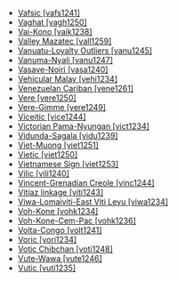 - [Vafsic [vafs1241]](tree/indo1319/clas1257/indo1320/iran1269/cent2317/cent2318/nort3177/tati1243/tati1244/sout3177/vafs1241/md.ini)
- [Vaghat [vagh1250]](tree/atla1278/volt1241/benu1247/benu1248/taro1265/biji1252/vagh1247/vagh1250/md.ini)
- [Vai-Kono [vaik1238]](tree/mand1469/west2780/mand1431/cent2047/mand1432/mand1433/vaik1238/md.ini)
- [Valley Mazatec [vall1259]](tree/otom1299/east2557/popo1292/popo1293/maza1295/vall1259/md.ini)
- [Vanuatu-Loyalty Outliers [vanu1245]](tree/aust1307/mala1545/east2712/ocea1241/cent2060/east2445/poly1242/nucl1485/vanu1245/md.ini)
- [Vanuma-Nyali [vanu1247]](tree/atla1278/volt1241/benu1247/bant1294/sout3152/narr1281/cent2260/nort3376/inne1246/kele1261/kele1263/sopo1239/sole1244/lebo1246/nyal1255/vanu1247/md.ini)
- [Vasave-Noiri [vasa1240]](tree/indo1319/clas1257/indo1320/indo1321/midd1375/cont1248/midl1245/bhil1254/vasa1240/md.ini)
- [Vehicular Malay [vehi1234]](tree/aust1307/mala1545/mala1554/mala1538/nucl1806/vehi1234/md.ini)
- [Venezuelan Cariban [vene1261]](tree/cari1283/vene1261/md.ini)
- [Vere [vere1250]](tree/atla1278/volt1241/nort3149/came1255/samb1322/samb1323/nort3259/vere1249/vere1250/md.ini)
- [Vere-Gimme [vere1249]](tree/atla1278/volt1241/nort3149/came1255/samb1322/samb1323/nort3259/vere1249/md.ini)
- [Viceitic [vice1244]](tree/chib1249/core1252/isth1243/west2641/vice1244/md.ini)
- [Victorian Pama-Nyungan [vict1234]](tree/pama1250/sout3135/vict1234/md.ini)
- [Vidunda-Sagala [vidu1239]](tree/atla1278/volt1241/benu1247/bant1294/sout3152/narr1281/east2731/nort3203/nort3209/ruvu1235/west2846/vidu1239/md.ini)
- [Viet-Muong [viet1251]](tree/aust1305/viet1250/viet1251/md.ini)
- [Vietic [viet1250]](tree/aust1305/viet1250/md.ini)
- [Vietnamese Sign [viet1253]](tree/sign1238/deaf1237/viet1253/md.ini)
- [Vilic [vili1240]](tree/atla1278/volt1241/benu1247/bant1294/sout3152/narr1281/cent2260/west2968/nzad1235/lwer1234/ding1244/loan1238/klce1234/kiko1235/nucl1804/kiko1234/kamb1321/kila1239/sout3249/west2874/vili1240/md.ini)
- [Vincent-Grenadian Creole [vinc1244]](tree/indo1319/clas1257/germ1287/nort3152/west2793/nort3175/angl1264/angl1265/late1254/merc1242/macr1271/guin1259/cari1284/east2759/vinc1244/md.ini)
- [Vitiaz linkage [viti1243]](tree/aust1307/mala1545/east2712/ocea1241/west2818/nort3206/nger1241/viti1243/md.ini)
- [Viwa-Lomaiviti-East Viti Levu [viwa1234]](tree/aust1307/mala1545/east2712/ocea1241/cent2060/east2445/east2446/nucl1823/viwa1234/md.ini)
- [Voh-Kone [vohk1234]](tree/aust1307/mala1545/east2712/ocea1241/sout3173/newc1243/main1286/nort3325/nort3211/vohk1236/vohk1234/md.ini)
- [Voh-Kone-Cem-Pac [vohk1236]](tree/aust1307/mala1545/east2712/ocea1241/sout3173/newc1243/main1286/nort3325/nort3211/vohk1236/md.ini)
- [Volta-Congo [volt1241]](tree/atla1278/volt1241/md.ini)
- [Voric [vori1234]](tree/atla1278/volt1241/benu1247/kain1275/cent2242/basa1288/east2404/josa1234/kaur1268/vori1234/md.ini)
- [Votic Chibchan [voti1248]](tree/chib1249/core1252/voti1248/md.ini)
- [Vute-Wawa [vute1246]](tree/atla1278/volt1241/benu1247/bant1294/nort3168/mamb1309/niza1234/konj1251/mamb1310/vuti1235/vute1246/md.ini)
- [Vutic [vuti1235]](tree/atla1278/volt1241/benu1247/bant1294/nort3168/mamb1309/niza1234/konj1251/mamb1310/vuti1235/md.ini)

